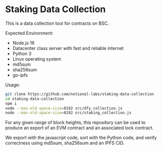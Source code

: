 # Staking Data Collection


This is a data collection tool for contracts on BSC.  

Expected Environment:
* Node.js 16
* Datacenter class server with fast and reliable internet
* Python 3
* Linux operating system
* md5sum
* sha256sum
* go-ipfs

Usage:

```bash
git clone https://github.com/notional-labs/staking-data-collection
cd staking-data-collection
npm i
node --max-old-space-size=8192 src/dfy_collection.js
node --max-old-space-size=8192 src/staking_collection.js
```


For any given range of block heights, this repository can be used to produce an export of an EVM contract and an associated lock contract.

We export with the javascript code, sort with the Python code, and verify correctness using md5sum, sha256sum and an IPFS CID.




